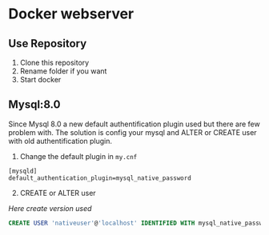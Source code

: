 # Docker webserver

## Use Repository

1. Clone this repository
2. Rename folder if you want
3. Start docker

## Mysql:8.0

Since Mysql 8.0 a new default authentification plugin used but there are few problem with.
The solution is config your mysql and ALTER or CREATE user with old authentification plugin.

1. Change the default plugin in `my.cnf`

```
[mysqld]
default_authentication_plugin=mysql_native_password
```

2. CREATE or ALTER user

*Here create version used*

```sql
CREATE USER 'nativeuser'@'localhost' IDENTIFIED WITH mysql_native_password BY 'password';
```
